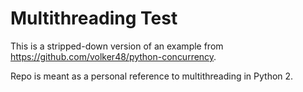# Multithreading Test

This is a stripped-down version of an example from https://github.com/volker48/python-concurrency.

Repo is meant as a personal reference to multithreading in Python 2.
